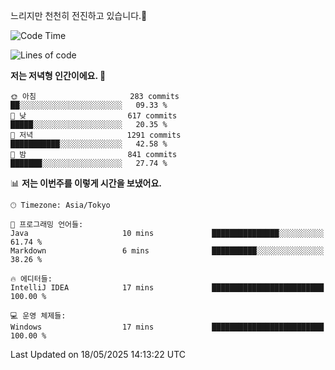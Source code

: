 느리지만 천천히 전진하고 있습니다.🐢

<!--START_SECTION:waka-->
![Code Time](http://img.shields.io/badge/Code%20Time-1%2C590%20hrs%206%20mins-blue)

![Lines of code](https://img.shields.io/badge/%EC%A0%80%EB%8A%94%20%EC%97%AC%ED%83%9C%EA%B9%8C%EC%A7%80%20-919.5%20thousand%20%EC%A4%84%EC%9D%98%20%EC%BD%94%EB%93%9C%EB%A5%BC%20%EC%9E%91%EC%84%B1%ED%96%88%EC%96%B4%EC%9A%94.-blue)

**저는 저녁형 인간이에요. 🦉** 

```text
🌞 아침                     283 commits         ██░░░░░░░░░░░░░░░░░░░░░░░   09.33 % 
🌆 낮　                     617 commits         █████░░░░░░░░░░░░░░░░░░░░   20.35 % 
🌃 저녁                     1291 commits        ███████████░░░░░░░░░░░░░░   42.58 % 
🌙 밤　                     841 commits         ███████░░░░░░░░░░░░░░░░░░   27.74 % 
```


📊 **저는 이번주를 이렇게 시간을 보냈어요.** 

```text
🕑︎ Timezone: Asia/Tokyo

💬 프로그래밍 언어들: 
Java                     10 mins             ███████████████░░░░░░░░░░   61.74 % 
Markdown                 6 mins              ██████████░░░░░░░░░░░░░░░   38.26 % 

🔥 에디터들: 
IntelliJ IDEA            17 mins             █████████████████████████   100.00 % 

💻 운영 체제들: 
Windows                  17 mins             █████████████████████████   100.00 % 
```


 Last Updated on 18/05/2025 14:13:22 UTC
<!--END_SECTION:waka-->
